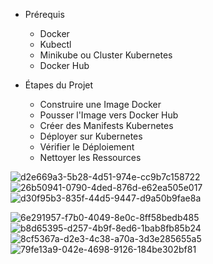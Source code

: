 - Prérequis  
  - Docker  
  - Kubectl  
  - Minikube ou Cluster Kubernetes  
  - Docker Hub  

- Étapes du Projet  
  - Construire une Image Docker  
  - Pousser l'Image vers Docker Hub  
  - Créer des Manifests Kubernetes  
  - Déployer sur Kubernetes  
  - Vérifier le Déploiement  
  - Nettoyer les Ressources  

![d2e669a3-5b28-4d51-974e-cc9b7c158722](https://github.com/user-attachments/assets/b886dbfa-fa0f-4577-8556-bd7218a2b1fc)
![26b50941-0790-4ded-876d-e62ea505e017](https://github.com/user-attachments/assets/903b2d50-0337-48e5-ba35-8ba7f2cd9713)![d30f95b3-835f-44d5-9447-d9a50b9fae8a](https://github.com/user-attachments/assets/82d82c57-0256-4ee4-a7b4-fe7a2f31a34d)

![6e291957-f7b0-4049-8e0c-8ff58bedb485](https://github.com/user-attachments/assets/156344d5-c64c-4e9c-8b0d-6ff6cc25014d)
![b8d65395-d257-4b9f-8ed6-1bab8fb85b24](https://github.com/user-attachments/assets/31b5f7e4-468a-4de5-ab6e-192d7d2d5e63)
![8cf5367a-d2e3-4c38-a70a-3d3e285655a5](https://github.com/user-attachments/assets/43c48bd9-5fb2-4921-a44c-53305df00eea)
![79fe13a9-042e-4698-9126-184be302bf81](https://github.com/user-attachments/assets/2132afd7-c0dc-4ac9-a43c-a38a3c097765)
